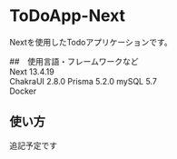 # ToDoApp-Next
Nextを使用したTodoアプリケーションです。

##　使用言語・フレームワークなど  
Next 13.4.19  
ChakraUI 2.8.0
Prisma 5.2.0
mySQL 5.7  
Docker

## 使い方  
追記予定です